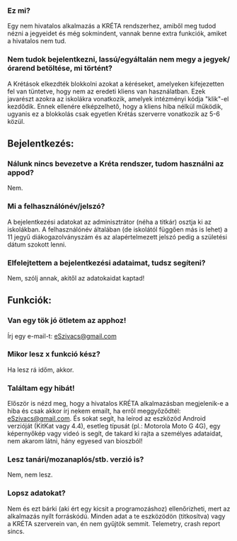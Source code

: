 ### Ez mi?
Egy nem hivatalos alkalmazás a KRÉTA rendszerhez, amiből meg tudod nézni a jegyeidet és még sokmindent, vannak benne extra funkciók, amiket a hivatalos nem tud.

### Nem tudok bejelentkezni, lassú/egyáltalán nem megy a jegyek/órarend betöltése, mi történt?
A Krétások elkezdték blokkolni azokat a kéréseket, amelyeken kifejezetten fel van tüntetve, hogy nem az eredeti kliens van használatban. Ezek javarészt azokra az iskolákra vonatkozik, amelyek intézményi kódja "klik"-el kezdődik. Ennek ellenére elképzelhető, hogy a kliens hiba nélkül működik, ugyanis ez a blokkolás csak egyetlen Krétás szerverre vonatkozik az 5-6 közül.

## Bejelentkezés:
 
### Nálunk nincs bevezetve a Kréta rendszer, tudom használni az appod?
Nem.

### Mi a felhasználónév/jelszó?
A bejelentkezési adatokat az adminisztrátor (néha a titkár) osztja ki az iskolákban. A felhasználónév általában (de iskolától függően más is lehet) a 11 jegyű diákogazolványszám és az alapértelmezett jelszó pedig a születési dátum szokott lenni.

### Elfelejtettem a bejelentkezési adataimat, tudsz segíteni?
Nem, szólj annak, akitől az adatokaidat kaptad!

## Funkciók:
 
### Van egy tök jó ötletem az apphoz!
Írj egy e-mail-t: eSzivacs@gmail.com

### Mikor lesz x funkció kész?
Ha lesz rá időm, akkor.

### Találtam egy hibát!
Először is nézd meg, hogy a hivatalos KRÉTA alkalmazásban megjelenik-e a hiba és csak akkor írj nekem emailt, ha erről meggyőződtél: eSzivacs@gmail.com. 
És sokat segít, ha leírod az eszközöd Android verzióját (KitKat vagy 4.4), esetleg típusát (pl.: Motorola Moto G 4G), egy képernyőkép vagy videó is segít, de takard ki rajta a személyes adataidat, nem akarom látni, hány egyesed van bioszból!

### Lesz tanári/mozanaplós/stb. verzió is?
Nem, nem lesz.

### Lopsz adatokat?
Nem és ezt bárki (aki ért egy kicsit a programozáshoz) ellenőrizheti, mert az alkalmazás nyílt forráskódú. Minden adat a te eszközödön (titkosítva) vagy a KRÉTA szerverein van, én nem gyűjtök semmit. Telemetry, crash report sincs.
